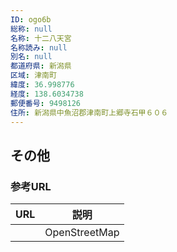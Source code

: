 ```yaml
---
ID: ogo6b
総称: null
名称: 十二八天宮
名称読み: null
別名: null
都道府県: 新潟県
区域: 津南町
緯度: 36.998776
経度: 138.6034738
郵便番号: 9498126
住所: 新潟県中魚沼郡津南町上郷寺石甲６０６
---
```


## その他

### 参考URL

| URL | 説明          |
| --- | ------------- |
|     | OpenStreetMap |
